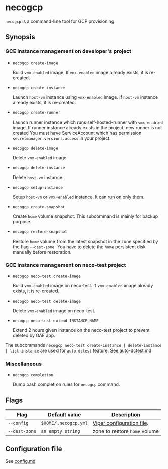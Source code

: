 necogcp
=======

`necogcp` is a command-line tool for GCP provisioning.

Synopsis
--------

### GCE instance management on developer's project

* `necogcp create-image`

    Build `vmx-enabled` image.
    If `vmx-enabled` image already exists, it is re-created.

* `necogcp create-instance`

    Launch `host-vm` instance using `vmx-enabled` image.
    If `host-vm` instance already exists, it is re-created.

* `necogcp create-runner`

    Launch runner instance which runs self-hosted-runner with `vmx-enabled` image.
    If runner instance already exists in the project, new runner is not created
    You must have ServiceAccount which has permission `secretmanager.versions.access` in your project.

* `necogcp delete-image`

    Delete `vmx-enabled` image.

* `necogcp delete-instance`

    Delete `host-vm` instance.

* `necogcp setup-instance`

    Setup `host-vm` or `vmx-enabled` instance. It can run on only them.

* `necogcp create-snapshot`

    Create `home` volume snapshot. This subcommand is mainly for backup purpose.

* `necogcp restore-snapshot`

    Restore `home` volume from the latest snapshot in the zone specified by the flag `--dest-zone`. You have to delete the `home` persistent disk manually before restoration.

### GCE instance management on neco-test project

* `necogcp neco-test create-image`

    Build `vmx-enabled` image on neco-test.
    If `vmx-enabled` image already exists, it is re-created.

* `necogcp neco-test delete-image`

    Delete `vmx-enabled` image on neco-test.

* `necogcp neco-test extend INSTANCE_NAME`

    Extend 2 hours given instance on the neco-test project to prevent deleted by GAE app.

The subcommands `necogcp neco-test create-instance | delete-instance | list-instance` are used for `auto-dctest` feature. See [auto-dctest.md](auto-dctest.md)

### Miscellaneous

* `necogcp completion`

    Dump bash completion rules for `necogcp` command.

Flags
-----

| Flag          | Default value        | Description                                                                      |
| ------------- | -------------------- | -------------------------------------------------------------------------------- |
| `--config`    | `$HOME/.necogcp.yml` | [Viper configuration file](https://github.com/spf13/viper#reading-config-files). |
| `--dest-zone` | `an empty string`    | zone to restore `home` volume                                                    |

Configuration file
------------------

See [config.md](config.md)
